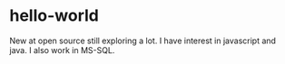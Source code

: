 # hello-world
New at open source still exploring a lot. I have interest in javascript and java.
I also work in MS-SQL.
